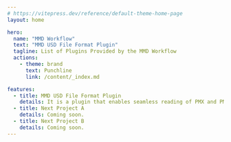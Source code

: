 ```yaml
---
# https://vitepress.dev/reference/default-theme-home-page
layout: home

hero:
  name: "MMD Workflow"
  text: "MMD USD File Format Plugin"
  tagline: List of Plugins Provided by the MMD Workflow
  actions:
    - theme: brand
      text: Punchline
      link: /content/_index.md

features:
  - title: MMD USD File Format Plugin
    details: It is a plugin that enables seamless reading of PMX and PMM files into OpenUSD.
  - title: Next Project A
    details: Coming soon.
  - title: Next Project B
    details: Coming soon.
---
```


